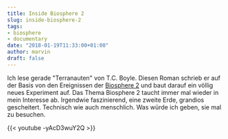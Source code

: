 ```yaml
---
title: Inside Biosphere 2
slug: inside-biosphere-2
tags:
- biosphere
- documentary
date: "2018-01-19T11:33:00+01:00"
author: marvin
draft: false
---
```

Ich lese gerade "Terranauten" von T.C. Boyle. Diesen Roman schrieb er auf der Basis von den Ereignissen der [Biosphere 2](https://de.wikipedia.org/wiki/Biosph%C3%A4re_2) und baut darauf ein völlig neues Experiment auf. Das Thema Biosphere 2 taucht immer mal wieder in mein Interesse ab. Irgendwie faszinierend, eine zweite Erde, grandios gescheitert. Technisch wie auch menschlich. Was würde ich geben, sie mal zu besuchen.

{{< youtube -yAcD3wuY2Q >}}